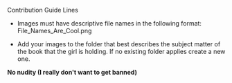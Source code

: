 Contribution Guide Lines

* Images must have descriptive file names in the following format:
    File_Names_Are_Cool.png

* Add your images to the folder that best describes the subject matter of the book that the girl is holding. If no existing folder applies create a new one.
    
**No nudity (I really don't want to get banned)**
